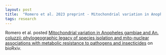 ```yaml
---
layout: post
title:  "Romero et al. 2023 preprint - Mitochondrial variation in Anopheles gambiae and An. coluzzii: phylogeographic legacy of species isolation and mito-nuclear associations with metabolic resistance to pathogens and insecticides"
tags: research
---
```


Romero et al. posted [Mitochondrial variation in Anopheles gambiae and An. coluzzii: phylogeographic legacy of species isolation and mito-nuclear associations with metabolic resistance to pathogens and insecticides](https://doi.org/10.1101/2023.07.18.549472) on bioRxiv.
